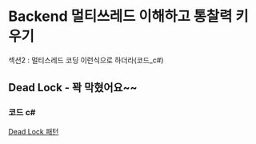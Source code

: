 # Backend 멀티쓰레드 이해하고 통찰력 키우기  
섹션2 : 멀티스레드 코딩 이런식으로 하더라(코드_c#)  

## Dead Lock - 꽉 막혔어요~~

### 코드 c#  
[Dead Lock 패턴](https://github.com/myc0058/multi-thread/blob/master/src/Section12.cs)  
